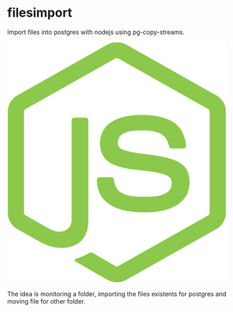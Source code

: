 # filesimport
 Import files into postgres with nodejs using pg-copy-streams.
 
 ![](https://github.com/silvajunior/filesimport/blob/main/nodejs.svg?w=128)
 
 The idea is monitoring a folder, importing the files existents for postgres and moving file for other folder.
